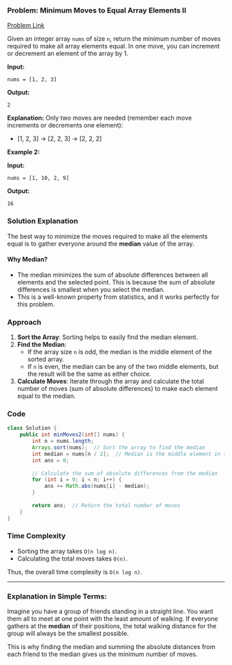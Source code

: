 ### Problem: Minimum Moves to Equal Array Elements II
[Problem Link](https://leetcode.com/problems/minimum-moves-to-equal-array-elements-ii/description/)

Given an integer array `nums` of size `n`, return the minimum number of moves required to make all array elements equal. In one move, you can increment or decrement an element of the array by 1.

**Input:**
```
nums = [1, 2, 3]
```

**Output:**
```
2
```

**Explanation:**
Only two moves are needed (remember each move increments or decrements one element):
- [1, 2, 3] → [2, 2, 3] → [2, 2, 2]

**Example 2:**

**Input:**
```
nums = [1, 10, 2, 9]
```

**Output:**
```
16
```

### Solution Explanation

The best way to minimize the moves required to make all the elements equal is to gather everyone around the **median** value of the array. 

#### Why Median?
- The median minimizes the sum of absolute differences between all elements and the selected point. This is because the sum of absolute differences is smallest when you select the median.
- This is a well-known property from statistics, and it works perfectly for this problem.

### Approach

1. **Sort the Array**: Sorting helps to easily find the median element.
2. **Find the Median**: 
   - If the array size `n` is odd, the median is the middle element of the sorted array.
   - If `n` is even, the median can be any of the two middle elements, but the result will be the same as either choice.
3. **Calculate Moves**: Iterate through the array and calculate the total number of moves (sum of absolute differences) to make each element equal to the median.

### Code

```java
class Solution {
    public int minMoves2(int[] nums) {
        int n = nums.length;
        Arrays.sort(nums);  // Sort the array to find the median
        int median = nums[n / 2];  // Median is the middle element in the sorted array
        int ans = 0;
        
        // Calculate the sum of absolute differences from the median
        for (int i = 0; i < n; i++) {
            ans += Math.abs(nums[i] - median);
        }
        
        return ans;  // Return the total number of moves
    }
}
```

### Time Complexity
- Sorting the array takes `O(n log n)`.
- Calculating the total moves takes `O(n)`.

Thus, the overall time complexity is `O(n log n)`.

---

### Explanation in Simple Terms:

Imagine you have a group of friends standing in a straight line. You want them all to meet at one point with the least amount of walking. If everyone gathers at the **median** of their positions, the total walking distance for the group will always be the smallest possible. 

This is why finding the median and summing the absolute distances from each friend to the median gives us the minimum number of moves.